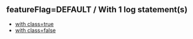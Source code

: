 ## featureFlag=DEFAULT / With 1 log statement(s)

* [with class=true](class-true/index.md)
* [with class=false](class-false/index.md)


